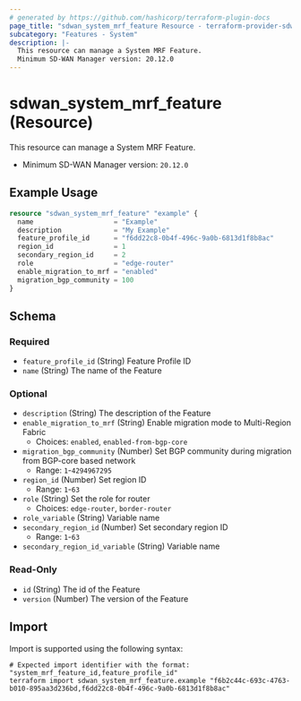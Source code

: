 ```yaml
---
# generated by https://github.com/hashicorp/terraform-plugin-docs
page_title: "sdwan_system_mrf_feature Resource - terraform-provider-sdwan"
subcategory: "Features - System"
description: |-
  This resource can manage a System MRF Feature.
  Minimum SD-WAN Manager version: 20.12.0
---
```


# sdwan_system_mrf_feature (Resource)

This resource can manage a System MRF Feature.
  - Minimum SD-WAN Manager version: `20.12.0`

## Example Usage

```terraform
resource "sdwan_system_mrf_feature" "example" {
  name                    = "Example"
  description             = "My Example"
  feature_profile_id      = "f6dd22c8-0b4f-496c-9a0b-6813d1f8b8ac"
  region_id               = 1
  secondary_region_id     = 2
  role                    = "edge-router"
  enable_migration_to_mrf = "enabled"
  migration_bgp_community = 100
}
```

<!-- schema generated by tfplugindocs -->
## Schema

### Required

- `feature_profile_id` (String) Feature Profile ID
- `name` (String) The name of the Feature

### Optional

- `description` (String) The description of the Feature
- `enable_migration_to_mrf` (String) Enable migration mode to Multi-Region Fabric
  - Choices: `enabled`, `enabled-from-bgp-core`
- `migration_bgp_community` (Number) Set BGP community during migration from BGP-core based network
  - Range: `1`-`4294967295`
- `region_id` (Number) Set region ID
  - Range: `1`-`63`
- `role` (String) Set the role for router
  - Choices: `edge-router`, `border-router`
- `role_variable` (String) Variable name
- `secondary_region_id` (Number) Set secondary region ID
  - Range: `1`-`63`
- `secondary_region_id_variable` (String) Variable name

### Read-Only

- `id` (String) The id of the Feature
- `version` (Number) The version of the Feature

## Import

Import is supported using the following syntax:

```shell
# Expected import identifier with the format: "system_mrf_feature_id,feature_profile_id"
terraform import sdwan_system_mrf_feature.example "f6b2c44c-693c-4763-b010-895aa3d236bd,f6dd22c8-0b4f-496c-9a0b-6813d1f8b8ac"
```

